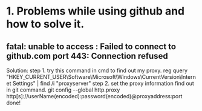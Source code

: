 # 1. Problems while using github and how to solve it.
## fatal: unable to access : Failed to connect to github.com port 443: Connection refused
Solution: step 1. try this command in cmd to find out my proxy.
          reg query "HKEY_CURRENT_USER\Software\Microsoft\Windows\CurrentVersion\Internet Settings" | find /i "proxyserver"
          step 2. set the proxy information find out in git command.
          git config --global http.proxy http[s]://userName(encoded):password(encoded)@proxyaddress:port
          done!
